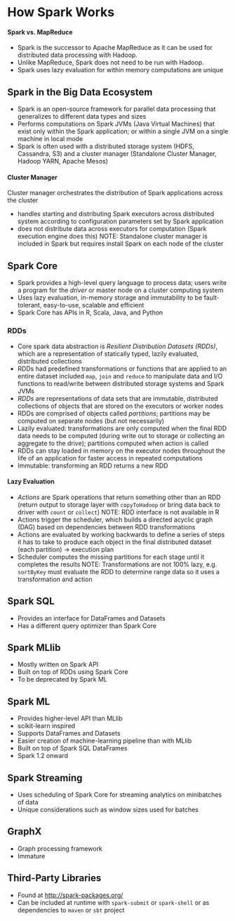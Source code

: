 # How Spark Works
#### Spark vs. MapReduce
* Spark is the successor to Apache MapReduce as it can be used for distributed data processing with Hadoop.
* Unlike MapReduce, Spark does not need to be run with Hadoop.
* Spark uses lazy evaluation for within memory computations are unique

## Spark in the Big Data Ecosystem
* Spark is an open-source framework for parallel data processing that generalizes to different data types and sizes
* Performs computations on Spark JVMs (Java Virtual Machines) that exist only within the Spark application; or within a single JVM on a single machine in local mode 
* Spark is often used with a distributed storage system (HDFS, Cassandra, S3) and a cluster manager (Standalone Cluster Manager, Hadoop YARN, Apache Mesos)

#### Cluster Manager
Cluster manager orchestrates the distribution of Spark applications across the cluster
* handles starting and distributing Spark executors across distributed system according to configuration parameters set by Spark application
* does not distribute data across executors for computation (Spark execution engine does this)
NOTE: Standalone cluster manager is included in Spark but requires install Spark on each node of the cluster


## Spark Core
* Spark provides a high-level query language to process data; users write a program for the _driver_ or master node on a cluster computing system
* Uses lazy evaluation, in-memory storage and immutability to be fault-tolerant, easy-to-use, scalable and efficient
* Spark Core has APIs in R, Scala, Java, and Python

### RDDs
* Core spark data abstraction is _Resilient Distribution Datasets (RDDs)_, which are a representation of statically typed, lazily evaluated, distributed collections
* RDDs had predefined transformations or functions that are applied to an entire dataset included `map`, `join` and `reduce` to manipulate data and I/O functions to read/write between distributed storage systems and Spark JVMs
* _RDDs_ are representations of data sets that are immutable, distributed collections of objects that are stored on the executors or worker nodes
* RDDs are comprised of objects called _partitions_; partitions may be computed on separate nodes (but not necessarily)
* Lazily evaluated: transformations are only computed when the final RDD data needs to be computed (during write out to storage or collecting an aggregate to the drive); partitions computed when action is called
* RDDs can stay loaded in memory on the executor nodes throughout the life of an application for faster access in repeated computations
* Immutable: transforming an RDD returns a new RDD

#### Lazy Evaluation
* _Actions_ are Spark operations that return something other than an RDD (return output to storage layer with `copyToHadoop` or bring data back to driver with `count` or `collect`)
NOTE: RDD interface is not available in R
* Actions trigger the scheduler, which builds a directed acyclic graph (DAG) based on dependencies between RDD transformations
* Actions are evaluated by working backwards to define a series of steps it has to take to produce each object in the final distributed dataset (each partition) -> execution plan 
* Scheduler computes the missing partitions for each stage until it completes the results 
NOTE: Transformations are not 100% lazy, e.g. `sortByKey` must evaluate the RDD to determine range data so it uses a transformation and action

## Spark SQL 
* Provides an interface for DataFrames and Datasets 
* Has a different query optimizer than Spark Core

## Spark MLlib 
* Mostly written on Spark API
* Built on top of RDDs using Spark Core
* To be deprecated by Spark ML

## Spark ML 
* Provides higher-level API than MLlib
* scikit-learn inspired
* Supports DataFrames and Datasets
* Easier creation of machine-learning pipeline than with MLlib
* Built on top of Spark SQL DataFrames
* Spark 1.2 onward

## Spark Streaming 
* Uses scheduling of Spark Core for streaming analytics on minibatches of data
* Unique considerations such as window sizes used for batches

## GraphX 
* Graph processing framework
* Immature 

## Third-Party Libraries
* Found at http://spark-packages.org/
* Can be included at runtime with `spark-submit` or `spark-shell` or as dependencies to `maven` or `sbt` project

